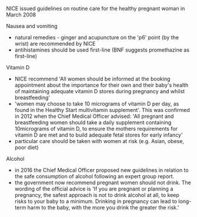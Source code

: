 NICE issued guidelines on routine care for the healthy pregnant woman in March 2008  
  
Nausea and vomiting  
* natural remedies \- ginger and acupuncture on the 'p6' point (by the wrist) are recommended by NICE
* antihistamines should be used first\-line (BNF suggests promethazine as first\-line)

  
Vitamin D  
* NICE recommend 'All women should be informed at the booking appointment about the importance for their own and their baby's health of maintaining adequate vitamin D stores during pregnancy and whilst breastfeeding'
* 'women may choose to take 10 micrograms of vitamin D per day, as found in the Healthy Start multivitamin supplement'. This was confirmed in 2012 when the Chief Medical Officer advised: 'All pregnant and breastfeeding women should take a daily supplement containing 10micrograms of vitamin D, to ensure the mothers requirements for vitamin D are met and to build adequate fetal stores for early infancy'
* particular care should be taken with women at risk (e.g. Asian, obese, poor diet)

  
Alcohol  
* in 2016 the Chief Medical Officer proposed new guidelines in relation to the safe consumption of alcohol following an expert group report.
* the government now recommend pregnant women should not drink. The wording of the official advice is 'If you are pregnant or planning a pregnancy, the safest approach is not to drink alcohol at all, to keep risks to your baby to a minimum. Drinking in pregnancy can lead to long\-term harm to the baby, with the more you drink the greater the risk.'
